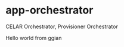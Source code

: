 app-orchestrator
================

CELAR Orchestrator, Provisioner Orchestrator


Hello world from ggian
